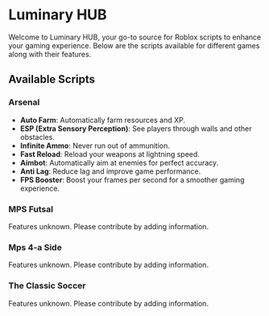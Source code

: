 # Luminary HUB

Welcome to Luminary HUB, your go-to source for Roblox scripts to enhance your gaming experience. Below are the scripts available for different games along with their features.

## Available Scripts

### Arsenal
- **Auto Farm**: Automatically farm resources and XP.
- **ESP (Extra Sensory Perception)**: See players through walls and other obstacles.
- **Infinite Ammo**: Never run out of ammunition.
- **Fast Reload**: Reload your weapons at lightning speed.
- **Aimbot**: Automatically aim at enemies for perfect accuracy.
- **Anti Lag**: Reduce lag and improve game performance.
- **FPS Booster**: Boost your frames per second for a smoother gaming experience.

### MPS Futsal
Features unknown. Please contribute by adding information.

### Mps 4-a Side
Features unknown. Please contribute by adding information.

### The Classic Soccer
Features unknown. Please contribute by adding information.
